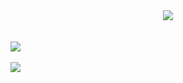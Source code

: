 
<!--
Here are some ideas to get you started:

- 🔭 I’m currently working on ...
- 
- 👯 I’m looking to collaborate on ...
- 🤔 I’m looking for help with ...
- 💬 Ask me about ...
- 📫 How to reach me: ...
- 😄 Pronouns: ...
- ⚡ Fun fact: ...
-->

<div align="center">
<img align="center" src="https://capsule-render.vercel.app/api?type=soft&color=fff&height=75&section=header&text=%20Archiv&nbsp;von&nbsp;Jang&fontSize=30&fontColor=548CE1&animation=blink" />
</div>
  
<br/>
<br/>

<a href="">
  <img align="center" src="https://github-readme-stats.vercel.app/api/top-langs/?username=ArchivvonJang&layout=compact&theme=ayu-mirage)](https://github.com/anuraghazra/github-readme-stats" />
</a>

<br/>
<br/>

<a href="">
  <img align="center" src="https://github-readme-stats.vercel.app/api?username=ArchivvonJang&count_private=true&show_icons=true&theme=default_repocard" />
</a>

<!--
<div align="center">
<img align="center" src="https://capsule-render.vercel.app/api?type=wave&color=fff&height=75&section=footer&fontSize=50&fontColor=fff&animation=blink" />
</div>
  
[![Hits](https://hits.seeyoufarm.com/api/count/incr/badge.svg?url=https%3A%2F%2Fgithub.com%2Fgjbae1212%2Fhit-counter&count_bg=%233F3F3F&title_bg=%232B8AB4&icon=&icon_color=%23E7E7E7&title=hits&edge_flat=false)](https://hits.seeyoufarm.com)

-->

